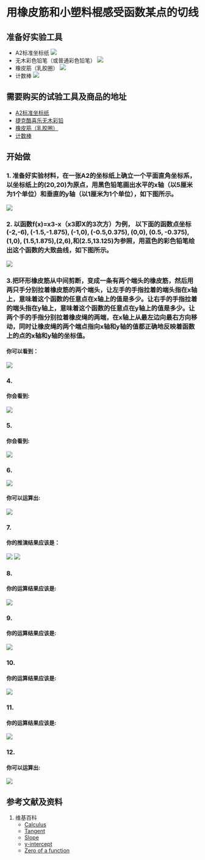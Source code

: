 ﻿# 用橡皮筋和小塑料棍感受函数某点的切线

## 准备好实验工具

- A2标准坐标纸
![](/images/xx/xxxxxxxxxxx/A2标准坐标纸.jpg)
- 无木彩色铅笔（或普通彩色铅笔）
![](/images/xx/xxxxxxxxxxx/无木彩色铅笔.jpg)
- 橡皮筋（乳胶圈）
![](/images/xx/xxxxxxxxxxx/橡皮筋.jpg)
- 计数棒
![](/images/xx/xxxxxxxxxxx/计数棒.jpg)

## 需要购买的试验工具及商品的地址

- [A2标准坐标纸](https://detail.tmall.com/item.htm?id=27142292922&ali_refid=a3_430583_1006:1105863285:N:dZ%20MV6sJ%20YlXqxaoC1QlJw==:77285e2bbcb0cebf9d00068f21bd840f&ali_trackid=1_77285e2bbcb0cebf9d00068f21bd840f&spm=a230r.1.14.1&skuId=3165771512170)
- [捷克酷喜乐无木彩铅](https://detail.tmall.com/item.htm?spm=a230r.1.14.8.7a1b4237sLkqe4&id=10680260235&cm_id=140105335569ed55e27b&abbucket=9&skuId=3447429972029)
- [橡皮筋（乳胶圈）](https://detail.tmall.com/item.htm?spm=a230r.1.14.14.68b0156dXSQF70&id=38821357970&cm_id=140105335569ed55e27b&abbucket=9&skuId=3452885468337)
- [计数棒](https://item.taobao.com/item.htm?spm=a230r.1.14.1.6b2a13c2TLEOae&id=584644712151&ns=1&abbucket=9#detail)

## 开始做

### 1. 准备好实验材料，在一张A2的坐标纸上确立一个平面直角坐标系，以坐标纸上的(20,20)为原点，用黑色铅笔画出水平的x轴（以5厘米为1个单位）和垂直的y轴（以1厘米为1个单位），如下图所示。

![](/images/xx/xxxxxxxxxxx/1a.jpg)

### 2. 以函数f(x)=x3-x（x3即X的3次方）为例， 以下面的函数点坐标(-2,-6), (-1.5,-1.875), (-1,0), (-0.5,0.375), (0,0), (0.5, -0.375), (1,0), (1.5,1.875),(2,6),和(2.5,13.125)为参照，用蓝色的彩色铅笔绘出这个函数的大致曲线，如下图所示。

![](/images/xx/xxxxxxxxxxx/2a.jpg)

### 3.把环形橡皮筋从中间剪断，变成一条有两个端头的橡皮筋，然后用两只手分别拉着橡皮筋的两个端头，让左手的手指拉着的端头指在x轴上，意味着这个函数的任意点在x轴上的值是多少。让右手的手指拉着的端头指在y轴上，意味着这个函数的任意点在y轴上的值是多少。让两个手的手指分别拉着橡皮绳的两端，在x轴上从最左边向最右方向移动，同时让橡皮绳的两个端点指向x轴和y轴的值都正确地反映着函数上的点的x轴和y轴的坐标值。

#### 你可以看到：

![](/images/xx/xxxxxxxxxxx/3a.png)

### 4. 

#### 你会看到: 

![](/images/xx/xxxxxxxxxxx/4a.jpg)

### 5. 

#### 你会看到:

![](/images/xx/xxxxxxxxxxx/5a.png)

### 6. 

![](/images/xx/xxxxxxxxxxx/6a1.jpg)

#### 你可以运算出:

![](/images/xx/xxxxxxxxxxx/6a2.jpg)

### 7. 

#### 你的推演结果应该是：

![](/images/xx/xxxxxxxxxxx/7a1.jpg)
![](/images/xx/xxxxxxxxxxx/7a2.jpg)

### 8. 

#### 你的运算结果应该是: 

![](/images/xx/xxxxxxxxxxx/8a.jpg)

### 9. 

#### 你的运算结果应该是:

![](/images/xx/xxxxxxxxxxx/9a.jpg)

### 10. 

#### 你的运算结果应该是: 

![](/images/xx/xxxxxxxxxxx/10a.jpg)

### 11. 

#### 你的运算结果应该是: 

![](/images/xx/xxxxxxxxxxx/11a.jpg)

### 12. 

#### 你可以运算出: 

![](/images/xx/xxxxxxxxxxx/12a.jpg)

## 参考文献及资料

1. 维基百科
	- [Calculus](https://en.wikipedia.org/wiki/Calculus) 
	- [Tangent](https://en.wikipedia.org/wiki/Tangent) 
	- [Slope](https://en.wikipedia.org/wiki/Slope) 
	- [y-intercept](https://en.wikipedia.org/wiki/Y-intercept) 
	- [Zero of a function](https://en.wikipedia.org/wiki/Zero_of_a_function) 